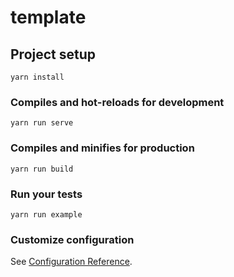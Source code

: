# template

## Project setup
```
yarn install
```

### Compiles and hot-reloads for development
```
yarn run serve
```

### Compiles and minifies for production
```
yarn run build
```

### Run your tests
```
yarn run example
```

### Customize configuration
See [Configuration Reference](https://cli.vuejs.org/config/).
